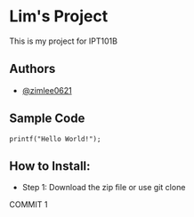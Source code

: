 # Lim's Project
This is my project for IPT101B 
## Authors
- [@zimlee0621](https://github.com/zimlee0621)
## Sample Code
```printf("Hello World!");```
## How to Install:
- Step 1: Download the zip file or use git clone

COMMIT 1
